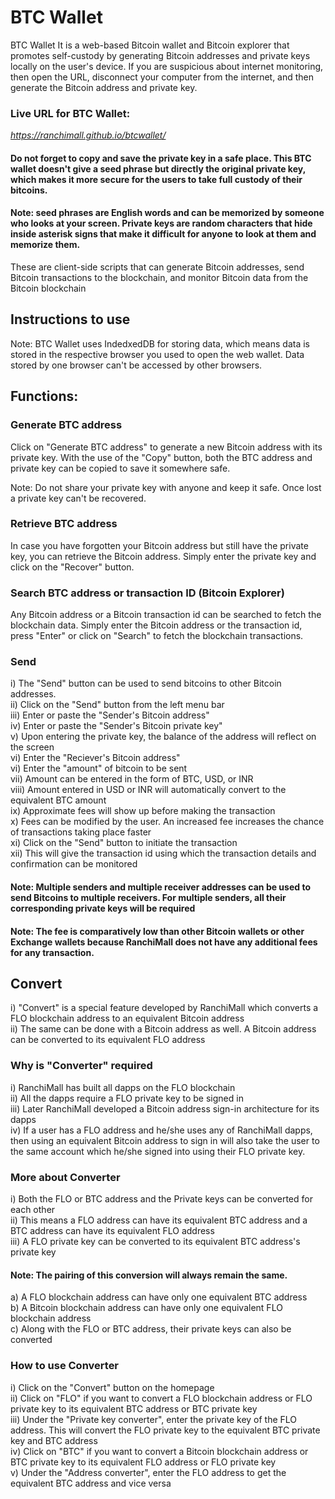 # BTC Wallet

BTC Wallet
It is a web-based Bitcoin wallet and Bitcoin explorer that promotes self-custody by generating Bitcoin addresses and private keys locally on the user's device. If you are suspicious about internet monitoring, then open the URL, disconnect your computer from the internet, and then generate the Bitcoin address and private key.

### Live URL for BTC Wallet:
*https://ranchimall.github.io/btcwallet/*

#### Do not forget to copy and save the private key in a safe place. This BTC wallet doesn't give a seed phrase but directly the original private key, which makes it more secure for the users to take full custody of their bitcoins.

#### Note: seed phrases are English words and can be memorized by someone who looks at your screen. Private keys are random characters that hide inside asterisk signs that make it difficult for anyone to look at them and memorize them.

These are client-side scripts that can generate Bitcoin addresses, send Bitcoin transactions to the blockchain, and monitor Bitcoin data from the Bitcoin blockchain

## Instructions to use 

Note: BTC Wallet uses IndedxedDB for storing data, which means data is stored in the respective browser you used to open the web wallet. Data stored by one browser can't be accessed by other browsers.

## Functions:

### Generate BTC address
Click on "Generate BTC address" to generate a new Bitcoin address with its private key. With the use of the "Copy" button, both the BTC address and private key can be copied to save it somewhere safe.

Note: Do not share your private key with anyone and keep it safe. Once lost a private key can't be recovered.

### Retrieve BTC address
In case you have forgotten your Bitcoin address but still have the private key, you can retrieve the Bitcoin address. Simply enter the private key and click on the "Recover" button.

### Search BTC address or transaction ID (Bitcoin Explorer)
Any Bitcoin address or a Bitcoin transaction id can be searched to fetch the blockchain data. Simply enter the Bitcoin address or the transaction id, press "Enter" or click on "Search" to fetch the blockchain transactions.

### Send
i) The "Send" button can be used to send bitcoins to other Bitcoin addresses. <br>
ii) Click on the "Send" button from the left menu bar <br>
iii) Enter or paste the "Sender's Bitcoin address" <br>
iv) Enter or paste the "Sender's Bitcoin private key" <br>
v) Upon entering the private key, the balance of the address will reflect on the screen <br>
vi) Enter the "Reciever's Bitcoin address" <br>
vi) Enter the "amount" of bitcoin to be sent <br>
vii) Amount can be entered in the form of BTC, USD, or INR <br>
viii) Amount entered in USD or INR will automatically convert to the equivalent BTC amount <br>
ix) Approximate fees will show up before making the transaction <br>
x) Fees can be modified by the user. An increased fee increases the chance of transactions taking place faster <br>
xi) Click on the "Send" button to initiate the transaction <br>
xii) This will give the transaction id using which the transaction details and confirmation can be monitored <br>

#### Note: Multiple senders and multiple receiver addresses can be used to send Bitcoins to multiple receivers. For multiple senders, all their corresponding private keys will be required

#### Note: The fee is comparatively low than other Bitcoin wallets or other Exchange wallets because RanchiMall does not have any additional fees for any transaction.


## Convert
i) "Convert" is a special feature developed by RanchiMall which converts a FLO blockchain address to an equivalent Bitcoin address <br>
ii) The same can be done with a Bitcoin address as well. A Bitcoin address can be converted to its equivalent FLO address <br>

### Why is "Converter" required
i) RanchiMall has built all dapps on the FLO blockchain <br>
ii) All the dapps require a FLO private key to be signed in <br>
iii) Later RanchiMall developed a Bitcoin address sign-in architecture for its dapps <br>
iv) If a user has a FLO address and he/she uses any of RanchiMall dapps, then using an equivalent Bitcoin address to sign in will also take the user to the same account which he/she signed into using their FLO private key.

### More about Converter
i) Both the FLO or BTC address and the Private keys can be converted for each other <br>
ii) This means a FLO address can have its equivalent BTC address and a BTC address can have its equivalent FLO address <br>
iii) A FLO private key can be converted to its equivalent BTC address's private key <br>

#### Note: The pairing of this conversion will always remain the same. <br>
a) A FLO blockchain address can have only one equivalent BTC address <br>
b) A Bitcoin blockchain address can have only one equivalent FLO blockchain address <br>
c) Along with the FLO or BTC address, their private keys can also be converted <br>

### How to use Converter
i) Click on the "Convert" button on the homepage <br>
ii) Click on "FLO" if you want to convert a FLO blockchain address or FLO private key to its equivalent BTC address or BTC private key <br>
iii) Under the "Private key converter", enter the private key of the FLO address. This will convert the FLO private key to the equivalent BTC private key and BTC address <br>
iv) Click on "BTC" if you want to convert a Bitcoin blockchain address or BTC private key to its equivalent FLO address or FLO private key <br>
v) Under the "Address converter", enter the FLO address to get the equivalent BTC address and vice versa <br>

 
